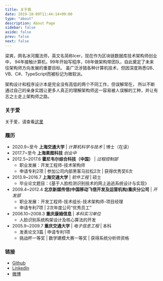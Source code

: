 ```yaml
---
title: 关于我
date: 2019-10-09T11:44:14+09:00
type: "about"
description: About Page
sidebar: false
aside: false
prev: false
next: false
---
```


梁爽，网名冰河魔法师，英文名简称Icer，现在作为区块链数据库技术架构师创业中，
94年接触计算机，99年开始写程序，08年做架构带团队，自此奠定了未来往架构师方向发展的重要目标。
虽广泛涉猎各种计算机技术，但因深度熟悉QB、VB、C#、TypeScript而被标记为微软派。

架构设计和程序设计本是完全没有高低的两个不同工作，但误解常在，
所以不断通过自己的亲身实践让更多人真正的理解架构师这一容易被人误解的工种，并让有志之士走上架构师之路。

### 关于爱

关于爱，请查看<a href="http://love.icerdesign.com/" target="_blank">这里 <i class="fa fa-external-link"></i></a>

### 履历

* 2020.9~至今 **上海交通大学** \| *计算机科学与技术* \| 博士（在读）
* 2017.7~至今 **上海素图科技** *创业中*
* 2012.5~2017.6 **霍尼韦尔综合科技（中国）** \| *过程控制部*
  - 职业发展：开发工程师-技术架构师
  - 申请专利2项 \| 参加公司内部黑客马拉松2次 \| 获得优秀奖6次
* 2013.9~2016.7 **上海交通大学** \| *软件工程* \| 硕士
  - 毕业论文题目：《基于人脸检测识别技术的网上追逃系统设计与实现》
* 2009.4~2012.4 **北京新媒传信(中国移动飞信开发及运营机构)重庆分公司** \| *开发部*
  - 职业发展：开发工程师-技术组长-技术架构师-项目经理
  - 申请专利7项 \| 2次年度公司“优秀员工”
* 2006.10~2008.3 **重庆康姆信息** \| *本科实习单位*
  - 人脸识别系统构架设计及核心算法的开发
* 2005.9~2009.7 **重庆交通大学** \| *电子信息工程* \| 本科
  - 发表论文3篇 \| 申请专利1项
  - 挑战杯一等奖 \| 数学建模大赛一等奖 \| 获得系统分析师资格

### 链接

<!-- * 查看详细的[简历](/about/resume.pdf) -->
<!-- * 查看我的[作品](/zh/tags/作品展示/) -->
* [Github](https://github.com/wizicer)
* [LinkedIn](https://www.linkedin.com/in/icerdesign)
* [微博](https://weibo.com/wizicer)

